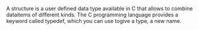 A structure is a user defined data type available in C that allows to combine dataitems of different kinds.
The C programming language provides a keyword called typedef, which you can use togive a type, a new name.
